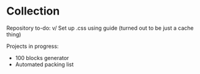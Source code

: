 # Collection

Repository to-do:
  v/ Set up .css using guide (turned out to be just a cache thing)
  
Projects in progress:
  - 100 blocks generator
  - Automated packing list
